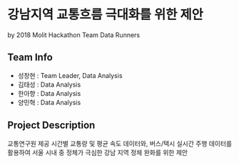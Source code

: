 # 강남지역 교통흐름 극대화를 위한 제안
by 2018 Molit Hackathon Team Data Runners 

## Team Info
* 성창현 : Team Leader, Data Analysis
* 김태성 : Data Analysis
* 한아향 : Data Analysis
* 양민혁 : Data Analysis

## Project Description
교통연구원 제공 시간별 교통량 및 평균 속도 데이터와, 버스/택시 실시간 주행 데이터를 활용하여 서울 시내 중 정체가 극심한 강남 지역 정체 완화를 위한 제안 
